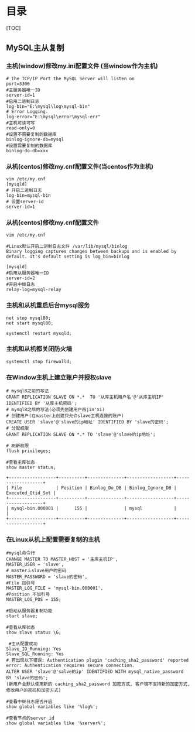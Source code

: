 # 目录

[TOC]

## MySQL主从复制

### 主机(window)修改my.ini配置文件 (当window作为主机)

```properties
# The TCP/IP Port the MySQL Server will listen on
port=3306
#主服务器唯一ID
server-id=1
#启用二进制日志
log-bin="E:\mysql\log\mysql-bin"
# Error Logging.
log-error="E:\mysql\error\mysql-err"
#主机可读可写
read-only=0
#设置不需要复制的数据库
binlog-ignore-db=mysql
#设置需要复制的数据库
binlog-do-db=xxx
```

### 从机(centos)修改my.cnf配置文件(当centos作为主机)

```properties
vim /etc/my.cnf
[mysqld]
# 开启二进制日志
log-bin=mysql-bin
# 设置server-id
server-id=1 
```

### 从机(centos)修改my.cnf配置文件

```properties
vim /etc/my.cnf
```

```properties
#Linux默认开启二进制日志文件 /var/lib/mysql/binlog
Binary logging captures changes between backups and is enabled by
default. It's default setting is log_bin=binlog
```

```properties
[mysqld]
#启用从服务器唯一ID
server-id=2
#开启中继日志
relay-log=mysql-relay
```

### 主机和从机重启后台mysql服务

```properties
net stop mysql80;
net start mysql80;
```

```properties
systemctl restart mysqld;
```

### 主机和从机都关闭防火墙

```properties
systemctl stop firewalld;
```

### 在Window主机上建立账户并授权slave

```mysql
# mysql8之前的写法
GRANT REPLICATION SLAVE ON *.*  TO '从库主机用户名'@'从库主机IP' IDENTIFIED BY '从库主机密码';
# mysql8之后的写法(必须先创建用户再jin'xi)
# 创建用户(在master上创建只允许slave主机连接的账户)
CREATE USER 'slave'@'slave的ip地址' IDENTIFIED BY 'slave的密码';
# 分配权限
GRANT REPLICATION SLAVE ON *.* TO 'slave'@'slave的ip地址';
```

```mysql
# 刷新权限
flush privileges;
```

```mysql
#查看主库状态
show master status;
```

```properties
+------------------+----------+--------------+------------------+-------------------+
| File             | Position | Binlog_Do_DB | Binlog_Ignore_DB | Executed_Gtid_Set |
+------------------+----------+--------------+------------------+-------------------+
| mysql-bin.000001 |      155 |              | mysql            |                   |
+------------------+----------+--------------+------------------+-------------------+
```

### 在Linux从机上配置需要复制的主机

```mysql
#mysql命令行
CHANGE MASTER TO MASTER_HOST = '主库主机IP',
MASTER_USER = 'slave',
# master上slave用户的密码
MASTER_PASSWORD = 'slave的密码',
#File 加引号
MASTER_LOG_FILE = 'mysql-bin.000001',
#Position 不加引号
MASTER_LOG_POS = 155;
```

```mysql
#启动从服务器复制功能
start slave;
```

```mysql
#查看从库状态
show slave status \G;
```

```properties
 #主从配置成功
Slave_IO_Running: Yes
Slave_SQL_Running: Yes
# 若出现以下错误: Authentication plugin 'caching_sha2_password' reported error: Authentication requires secure connection.
ALTER USER 'slave'@'salve的ip' IDENTIFIED WITH mysql_native_password BY 'slave的密码';
(新用户会默认使用新的 caching_sha2_password 加密方式, 客户端不支持新的加密方式, 修改用户的密码和加密方式)
```

```shell
#查看中继日志是否开启
show global variables like '%log%';
```

```shell
#查看节点的server id
show global variables like '%server%';
```






